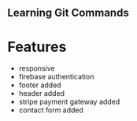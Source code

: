 ## Learning Git Commands

# Features
- responsive
- firebase authentication
- footer added
- header added
- stripe payment gateway added
- contact form added
